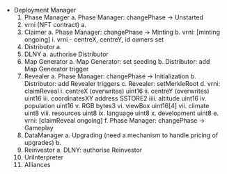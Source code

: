 * Deployment Manager 
    1.  Phase Manager
        a. Phase Manager: changePhase -> Unstarted
    2.  vrni (NFT contract)
        a.
    3.  Claimer
        a. Phase Manager: changePhase -> Minting
        b. vrni: [minting ongoing]
            i. vrni - centreX, centreY, id owners set
    4.  Distributor
        a. 
    5.  DLNY
        a. authorise Distributor
    6.  Map Generator
        a. Map Generator: set seeding
        b. Distributor: add Map Generator trigger
    7.  Revealer
        a. Phase Manager: changePhase -> Initialization
        b. Distributor: add Revealer triggers
        c. Revealer: setMerkleRoot
        d. vrni: claimReveal
            i.    centreX (overwrites)  uint16
            ii.   centreY (overwrites)  uint16
            iii.  coordinatesXY         address SSTORE2
            iiii. altitude              uint16
            iv.   population            uint16
            v.    RGB                   bytes3
            vi.   viewBox               uint16[4]
            vii.  climate               uint8
            viii. resources             uint8
            ix.   language              uint8
            x.    development           uint8
        e. vrni: [claimReveal ongoing]
        f. Phase Manager: changePhase -> Gameplay
    8.  DataManager
        a. Upgrading (need a mechanism to handle pricing of upgrades)
        b.   
    9.  Reinvestor
        a. DLNY: authorise Reinvestor
    10. UriInterpreter
    11. Alliances
         
